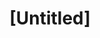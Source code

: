 ---
pid: lla40
title: "[Untitled]"
location_transcription: New Love Park
coordinates: "[-75.165351043677, 39.954030179821]"
zipcode: 
gen_neighborhood: 
neighborhood: 
outside_phl: 
age: 
age_range: 
instagram: 
image_file_name: lla_40.jpg
proposal_transcription: 'Only the vaguest thoughts, but I think any Philadelphia monument
  would need multiple parts. One definite thought, the monument should include a permanent
  space for the performing arts: music, dancing, poetry, and so forth.'
topic: Music
topic_summary: 0, 0
type: Space,Conceptual,Performance
keywords_other: Art
credit: 
image_labels: 
twitter: LLA40
facebook: 
permalink: "/monuments/lla40/"
layout: item-page
---